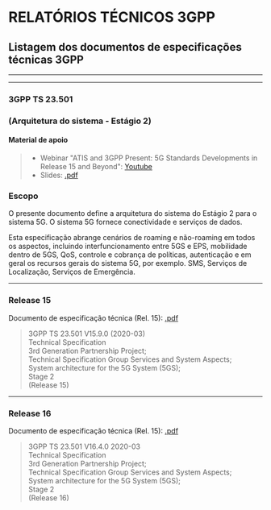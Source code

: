 RELATÓRIOS TÉCNICOS 3GPP
========================
## Listagem dos documentos de especificações técnicas 3GPP
 
---
---

### 3GPP TS 23.501 
### (Arquitetura do sistema - Estágio 2)
####  Material de apoio
> * Webinar "ATIS and 3GPP Present: 5G Standards Developments in Release 15 and Beyond": [Youtube](https://www.youtube.com/watch?v=y9YYDo4wrF4)   
> * Slides: [.pdf](./ts/Webinar-atis-5g-slides7312019.pdf)  

### Escopo 
O presente documento define a arquitetura do sistema do Estágio 2 para o sistema 5G. O sistema 5G fornece conectividade e serviços de dados.

Esta especificação abrange cenários de roaming e não-roaming em todos os aspectos, incluindo interfuncionamento entre 5GS e EPS, mobilidade dentro de 5GS, QoS, controle e cobrança de políticas, autenticação e em geral os recursos gerais do sistema 5G, por exemplo. SMS, Serviços de Localização, Serviços de Emergência.


---
### Release 15

Documento de especificação técnica (Rel. 15): [.pdf](./ts/23501-f90.pdf)

> 3GPP TS 23.501 V15.9.0 (2020-03)<br>
> Technical Specification<br>
> 3rd Generation Partnership Project;<br>
> Technical Specification Group Services and System Aspects;<br>
> System architecture for the 5G System (5GS);<br>
> Stage 2 <br>
> (Release 15)

---
### Release 16
Documento de especificação técnica (Rel. 15): [.pdf](./ts/23501-g40.pdf)

> 3GPP TS 23.501 V16.4.0 2020-03  
> Technical Specification  
> 3rd Generation Partnership Project;  
> Technical Specification Group Services and System Aspects;  
> System architecture for the 5G System (5GS);  
> Stage 2  
> (Release 16)
